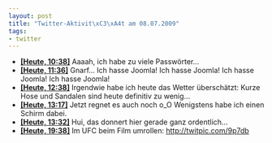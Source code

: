 ```yaml
--- 
layout: post
title: "Twitter-Aktivit\xC3\xA4t am 08.07.2009"
tags: 
- twitter
---
```

<ul class="aktt_tweet_digest">
	<li><strong><a href="http://twitter.com/fabianonline/statuses/2529782445">[Heute, 10:38]</a></strong> Aaaah, ich habe zu viele Passwörter...</li>
	<li><strong><a href="http://twitter.com/fabianonline/statuses/2530190281">[Heute, 11:36]</a></strong> Gnarf... Ich hasse Joomla! Ich hasse Joomla! Ich hasse Joomla! Ich hasse Joomla!</li>
	<li><strong><a href="http://twitter.com/fabianonline/statuses/2530613421">[Heute, 12:38]</a></strong> Irgendwie habe ich heute das Wetter überschätzt: Kurze Hose und Sandalen sind heute definitiv zu wenig...</li>
	<li><strong><a href="http://twitter.com/fabianonline/statuses/2530897281">[Heute, 13:17]</a></strong> Jetzt regnet es auch noch o_O Wenigstens habe ich einen Schirm dabei.</li>
	<li><strong><a href="http://twitter.com/fabianonline/statuses/2531020991">[Heute, 13:32]</a></strong> Hui, das donnert hier gerade ganz ordentlich...</li>
	<li><strong><a href="http://twitter.com/fabianonline/statuses/2535763515">[Heute, 19:38]</a></strong> Im UFC beim Film umrollen: <a href="http://twitpic.com/9p7db" rel="nofollow">http://twitpic.com/9p7db</a></li>
</ul>
